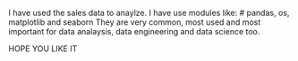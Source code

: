 I have used the sales data to anaylze. I have use modules like:
          # pandas, os, matplotlib and seaborn
They are very common, most used and most important for data analaysis, data engineering and data science too.

HOPE YOU LIKE IT
